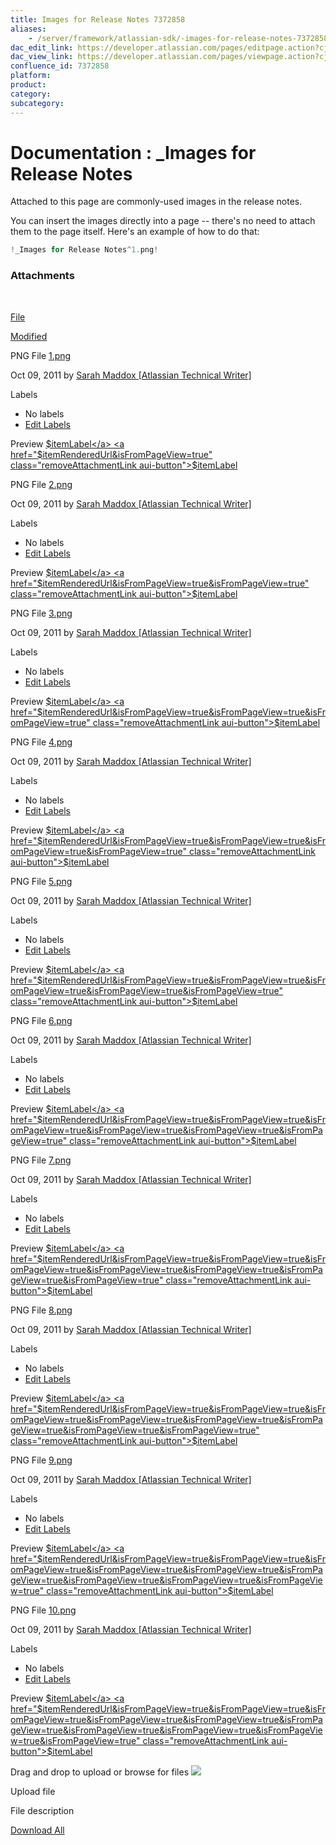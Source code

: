 ```yaml
---
title: Images for Release Notes 7372858
aliases:
    - /server/framework/atlassian-sdk/-images-for-release-notes-7372858.html
dac_edit_link: https://developer.atlassian.com/pages/editpage.action?cjm=wozere&pageId=7372858
dac_view_link: https://developer.atlassian.com/pages/viewpage.action?cjm=wozere&pageId=7372858
confluence_id: 7372858
platform:
product:
category:
subcategory:
---
```

# Documentation : \_Images for Release Notes

Attached to this page are commonly-used images in the release notes.

You can insert the images directly into a page -- there's no need to attach them to the page itself. Here's an example of how to do that:

``` javascript
!_Images for Release Notes^1.png!
```

### Attachments

 

[File](/display/DOCS/_Images+for+Release+Notes?sortBy=name&sortOrder=ascending)

[Modified](/display/DOCS/_Images+for+Release+Notes?sortBy=date&sortOrder=descending)

PNG File <a href="/download/attachments/7372858/1.png?api=v2" class="filename" title="Download">1.png</a>

Oct 09, 2011 by <a href="%20%20%20%20/display/~smaddox%0A" class="fn url confluence-userlink">Sarah Maddox [Atlassian Technical Writer]</a>

Labels

-   No labels
-   <a href="#edit-labels" class="show-labels-editor" title="Edit Labels">Edit Labels</a>

<span class="previewAttachmentLink aui-button">Preview</span> <a href="$itemRenderedUrl&amp;isFromPageView=true" class="editAttachmentLink aui-button">$itemLabel</a> <a href="$itemRenderedUrl&amp;isFromPageView=true" class="removeAttachmentLink aui-button">$itemLabel</a>

PNG File <a href="/download/attachments/7372858/2.png?api=v2" class="filename" title="Download">2.png</a>

Oct 09, 2011 by <a href="%20%20%20%20/display/~smaddox%0A" class="fn url confluence-userlink">Sarah Maddox [Atlassian Technical Writer]</a>

Labels

-   No labels
-   <a href="#edit-labels" class="show-labels-editor" title="Edit Labels">Edit Labels</a>

<span class="previewAttachmentLink aui-button">Preview</span> <a href="$itemRenderedUrl&amp;isFromPageView=true&amp;isFromPageView=true" class="editAttachmentLink aui-button">$itemLabel</a> <a href="$itemRenderedUrl&amp;isFromPageView=true&amp;isFromPageView=true" class="removeAttachmentLink aui-button">$itemLabel</a>

PNG File <a href="/download/attachments/7372858/3.png?api=v2" class="filename" title="Download">3.png</a>

Oct 09, 2011 by <a href="%20%20%20%20/display/~smaddox%0A" class="fn url confluence-userlink">Sarah Maddox [Atlassian Technical Writer]</a>

Labels

-   No labels
-   <a href="#edit-labels" class="show-labels-editor" title="Edit Labels">Edit Labels</a>

<span class="previewAttachmentLink aui-button">Preview</span> <a href="$itemRenderedUrl&amp;isFromPageView=true&amp;isFromPageView=true&amp;isFromPageView=true" class="editAttachmentLink aui-button">$itemLabel</a> <a href="$itemRenderedUrl&amp;isFromPageView=true&amp;isFromPageView=true&amp;isFromPageView=true" class="removeAttachmentLink aui-button">$itemLabel</a>

PNG File <a href="/download/attachments/7372858/4.png?api=v2" class="filename" title="Download">4.png</a>

Oct 09, 2011 by <a href="%20%20%20%20/display/~smaddox%0A" class="fn url confluence-userlink">Sarah Maddox [Atlassian Technical Writer]</a>

Labels

-   No labels
-   <a href="#edit-labels" class="show-labels-editor" title="Edit Labels">Edit Labels</a>

<span class="previewAttachmentLink aui-button">Preview</span> <a href="$itemRenderedUrl&amp;isFromPageView=true&amp;isFromPageView=true&amp;isFromPageView=true&amp;isFromPageView=true" class="editAttachmentLink aui-button">$itemLabel</a> <a href="$itemRenderedUrl&amp;isFromPageView=true&amp;isFromPageView=true&amp;isFromPageView=true&amp;isFromPageView=true" class="removeAttachmentLink aui-button">$itemLabel</a>

PNG File <a href="/download/attachments/7372858/5.png?api=v2" class="filename" title="Download">5.png</a>

Oct 09, 2011 by <a href="%20%20%20%20/display/~smaddox%0A" class="fn url confluence-userlink">Sarah Maddox [Atlassian Technical Writer]</a>

Labels

-   No labels
-   <a href="#edit-labels" class="show-labels-editor" title="Edit Labels">Edit Labels</a>

<span class="previewAttachmentLink aui-button">Preview</span> <a href="$itemRenderedUrl&amp;isFromPageView=true&amp;isFromPageView=true&amp;isFromPageView=true&amp;isFromPageView=true&amp;isFromPageView=true" class="editAttachmentLink aui-button">$itemLabel</a> <a href="$itemRenderedUrl&amp;isFromPageView=true&amp;isFromPageView=true&amp;isFromPageView=true&amp;isFromPageView=true&amp;isFromPageView=true" class="removeAttachmentLink aui-button">$itemLabel</a>

PNG File <a href="/download/attachments/7372858/6.png?api=v2" class="filename" title="Download">6.png</a>

Oct 09, 2011 by <a href="%20%20%20%20/display/~smaddox%0A" class="fn url confluence-userlink">Sarah Maddox [Atlassian Technical Writer]</a>

Labels

-   No labels
-   <a href="#edit-labels" class="show-labels-editor" title="Edit Labels">Edit Labels</a>

<span class="previewAttachmentLink aui-button">Preview</span> <a href="$itemRenderedUrl&amp;isFromPageView=true&amp;isFromPageView=true&amp;isFromPageView=true&amp;isFromPageView=true&amp;isFromPageView=true&amp;isFromPageView=true" class="editAttachmentLink aui-button">$itemLabel</a> <a href="$itemRenderedUrl&amp;isFromPageView=true&amp;isFromPageView=true&amp;isFromPageView=true&amp;isFromPageView=true&amp;isFromPageView=true&amp;isFromPageView=true" class="removeAttachmentLink aui-button">$itemLabel</a>

PNG File <a href="/download/attachments/7372858/7.png?api=v2" class="filename" title="Download">7.png</a>

Oct 09, 2011 by <a href="%20%20%20%20/display/~smaddox%0A" class="fn url confluence-userlink">Sarah Maddox [Atlassian Technical Writer]</a>

Labels

-   No labels
-   <a href="#edit-labels" class="show-labels-editor" title="Edit Labels">Edit Labels</a>

<span class="previewAttachmentLink aui-button">Preview</span> <a href="$itemRenderedUrl&amp;isFromPageView=true&amp;isFromPageView=true&amp;isFromPageView=true&amp;isFromPageView=true&amp;isFromPageView=true&amp;isFromPageView=true&amp;isFromPageView=true" class="editAttachmentLink aui-button">$itemLabel</a> <a href="$itemRenderedUrl&amp;isFromPageView=true&amp;isFromPageView=true&amp;isFromPageView=true&amp;isFromPageView=true&amp;isFromPageView=true&amp;isFromPageView=true&amp;isFromPageView=true" class="removeAttachmentLink aui-button">$itemLabel</a>

PNG File <a href="/download/attachments/7372858/8.png?api=v2" class="filename" title="Download">8.png</a>

Oct 09, 2011 by <a href="%20%20%20%20/display/~smaddox%0A" class="fn url confluence-userlink">Sarah Maddox [Atlassian Technical Writer]</a>

Labels

-   No labels
-   <a href="#edit-labels" class="show-labels-editor" title="Edit Labels">Edit Labels</a>

<span class="previewAttachmentLink aui-button">Preview</span> <a href="$itemRenderedUrl&amp;isFromPageView=true&amp;isFromPageView=true&amp;isFromPageView=true&amp;isFromPageView=true&amp;isFromPageView=true&amp;isFromPageView=true&amp;isFromPageView=true&amp;isFromPageView=true" class="editAttachmentLink aui-button">$itemLabel</a> <a href="$itemRenderedUrl&amp;isFromPageView=true&amp;isFromPageView=true&amp;isFromPageView=true&amp;isFromPageView=true&amp;isFromPageView=true&amp;isFromPageView=true&amp;isFromPageView=true&amp;isFromPageView=true" class="removeAttachmentLink aui-button">$itemLabel</a>

PNG File <a href="/download/attachments/7372858/9.png?api=v2" class="filename" title="Download">9.png</a>

Oct 09, 2011 by <a href="%20%20%20%20/display/~smaddox%0A" class="fn url confluence-userlink">Sarah Maddox [Atlassian Technical Writer]</a>

Labels

-   No labels
-   <a href="#edit-labels" class="show-labels-editor" title="Edit Labels">Edit Labels</a>

<span class="previewAttachmentLink aui-button">Preview</span> <a href="$itemRenderedUrl&amp;isFromPageView=true&amp;isFromPageView=true&amp;isFromPageView=true&amp;isFromPageView=true&amp;isFromPageView=true&amp;isFromPageView=true&amp;isFromPageView=true&amp;isFromPageView=true&amp;isFromPageView=true" class="editAttachmentLink aui-button">$itemLabel</a> <a href="$itemRenderedUrl&amp;isFromPageView=true&amp;isFromPageView=true&amp;isFromPageView=true&amp;isFromPageView=true&amp;isFromPageView=true&amp;isFromPageView=true&amp;isFromPageView=true&amp;isFromPageView=true&amp;isFromPageView=true" class="removeAttachmentLink aui-button">$itemLabel</a>

PNG File <a href="/download/attachments/7372858/10.png?api=v2" class="filename" title="Download">10.png</a>

Oct 09, 2011 by <a href="%20%20%20%20/display/~smaddox%0A" class="fn url confluence-userlink">Sarah Maddox [Atlassian Technical Writer]</a>

Labels

-   No labels
-   <a href="#edit-labels" class="show-labels-editor" title="Edit Labels">Edit Labels</a>

<span class="previewAttachmentLink aui-button">Preview</span> <a href="$itemRenderedUrl&amp;isFromPageView=true&amp;isFromPageView=true&amp;isFromPageView=true&amp;isFromPageView=true&amp;isFromPageView=true&amp;isFromPageView=true&amp;isFromPageView=true&amp;isFromPageView=true&amp;isFromPageView=true&amp;isFromPageView=true" class="editAttachmentLink aui-button">$itemLabel</a> <a href="$itemRenderedUrl&amp;isFromPageView=true&amp;isFromPageView=true&amp;isFromPageView=true&amp;isFromPageView=true&amp;isFromPageView=true&amp;isFromPageView=true&amp;isFromPageView=true&amp;isFromPageView=true&amp;isFromPageView=true&amp;isFromPageView=true" class="removeAttachmentLink aui-button">$itemLabel</a>

Drag and drop to upload or <span class="browse-files aui-button aui-button-link">browse for files</span> <img src="/server/framework/atlassian-sdk/images/icons/wait.gif" class="plugin_attachments_dropzone_uploadwaiticon" />

Upload file

File description

<a href="/pages/downloadallattachments.action?pageId=7372858" class="download-all-link" title="Download all the latest versions of attachments on this page as single zip file.">Download All</a>
















































































































































































































































































































